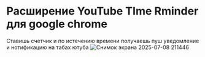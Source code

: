 # Расширение **YouTube TIme Rminder** для google chrome
Ставишь счетчик и по истечению времени получаешь пуш уведомление и нотификацию на табах ютуба
![Снимок экрана 2025-07-08 211446](https://github.com/user-attachments/assets/29c5cf88-9275-496a-98d9-46ceca570420)
